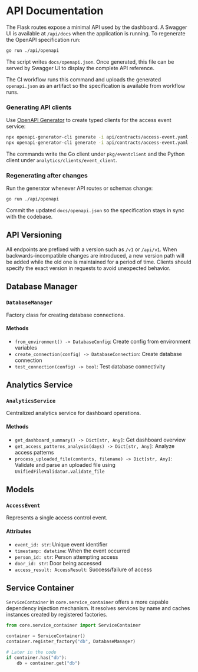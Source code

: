 # API Documentation

The Flask routes expose a minimal API used by the dashboard. A Swagger UI is
available at `/api/docs` when the application is running. To regenerate the
OpenAPI specification run:

```bash
go run ./api/openapi
```

The script writes `docs/openapi.json`. Once generated, this file can be served
by Swagger UI to display the complete API reference.

The CI workflow runs this command and uploads the generated `openapi.json` as an
artifact so the specification is available from workflow runs.

### Generating API clients

Use [OpenAPI Generator](https://openapi-generator.tech/) to create typed clients
for the access event service:

```bash
npx openapi-generator-cli generate -i api/contracts/access-event.yaml -g go -o pkg/eventclient
npx openapi-generator-cli generate -i api/contracts/access-event.yaml -g python -o analytics/clients/event_client
```

The commands write the Go client under `pkg/eventclient` and the Python client
under `analytics/clients/event_client`.

### Regenerating after changes

Run the generator whenever API routes or schemas change:

```bash
go run ./api/openapi
```

Commit the updated `docs/openapi.json` so the specification stays in sync with
the codebase.

## API Versioning

All endpoints are prefixed with a version such as `/v1` or `/api/v1`.
When backwards-incompatible changes are introduced, a new version path will be
added while the old one is maintained for a period of time. Clients should
specify the exact version in requests to avoid unexpected behavior.

## Database Manager

### `DatabaseManager`

Factory class for creating database connections.

#### Methods

- `from_environment() -> DatabaseConfig`: Create config from environment variables
- `create_connection(config) -> DatabaseConnection`: Create database connection
- `test_connection(config) -> bool`: Test database connectivity

## Analytics Service

### `AnalyticsService`

Centralized analytics service for dashboard operations.

#### Methods

- `get_dashboard_summary() -> Dict[str, Any]`: Get dashboard overview
- `get_access_patterns_analysis(days) -> Dict[str, Any]`: Analyze access patterns
- `process_uploaded_file(contents, filename) -> Dict[str, Any]`: Validate and parse an uploaded file using `UnifiedFileValidator.validate_file`

## Models

### `AccessEvent`

Represents a single access control event.

#### Attributes

- `event_id: str`: Unique event identifier
- `timestamp: datetime`: When the event occurred
- `person_id: str`: Person attempting access
- `door_id: str`: Door being accessed
- `access_result: AccessResult`: Success/failure of access

## Service Container

`ServiceContainer` in `core.service_container` offers a more capable
dependency injection mechanism. It resolves services by name and caches
instances created by registered factories.

```python
from core.service_container import ServiceContainer

container = ServiceContainer()
container.register_factory("db", DatabaseManager)

# Later in the code
if container.has("db"):
    db = container.get("db")
```
